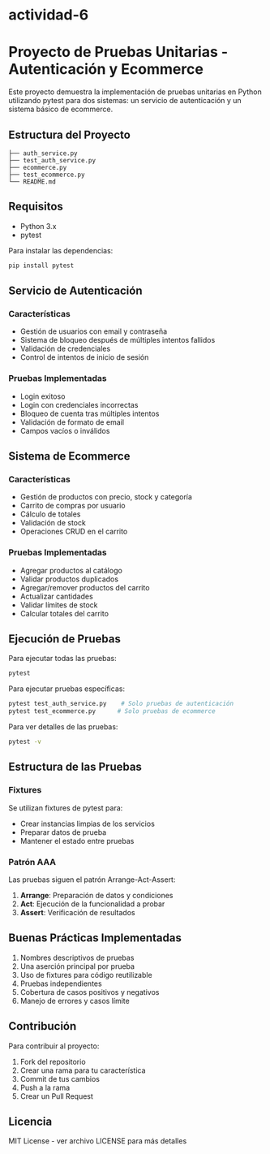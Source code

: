 # actividad-6

# Proyecto de Pruebas Unitarias - Autenticación y Ecommerce

Este proyecto demuestra la implementación de pruebas unitarias en Python utilizando pytest para dos sistemas: un servicio de autenticación y un sistema básico de ecommerce.

## Estructura del Proyecto

```
├── auth_service.py
├── test_auth_service.py
├── ecommerce.py
├── test_ecommerce.py
└── README.md
```

## Requisitos

- Python 3.x
- pytest

Para instalar las dependencias:
```bash
pip install pytest
```

## Servicio de Autenticación

### Características
- Gestión de usuarios con email y contraseña
- Sistema de bloqueo después de múltiples intentos fallidos
- Validación de credenciales
- Control de intentos de inicio de sesión

### Pruebas Implementadas
- Login exitoso
- Login con credenciales incorrectas
- Bloqueo de cuenta tras múltiples intentos
- Validación de formato de email
- Campos vacíos o inválidos

## Sistema de Ecommerce

### Características
- Gestión de productos con precio, stock y categoría
- Carrito de compras por usuario
- Cálculo de totales
- Validación de stock
- Operaciones CRUD en el carrito

### Pruebas Implementadas
- Agregar productos al catálogo
- Validar productos duplicados
- Agregar/remover productos del carrito
- Actualizar cantidades
- Validar límites de stock
- Calcular totales del carrito

## Ejecución de Pruebas

Para ejecutar todas las pruebas:
```bash
pytest
```

Para ejecutar pruebas específicas:
```bash
pytest test_auth_service.py    # Solo pruebas de autenticación
pytest test_ecommerce.py      # Solo pruebas de ecommerce
```

Para ver detalles de las pruebas:
```bash
pytest -v
```

## Estructura de las Pruebas

### Fixtures
Se utilizan fixtures de pytest para:
- Crear instancias limpias de los servicios
- Preparar datos de prueba
- Mantener el estado entre pruebas

### Patrón AAA
Las pruebas siguen el patrón Arrange-Act-Assert:
1. **Arrange**: Preparación de datos y condiciones
2. **Act**: Ejecución de la funcionalidad a probar
3. **Assert**: Verificación de resultados

## Buenas Prácticas Implementadas

1. Nombres descriptivos de pruebas
2. Una aserción principal por prueba
3. Uso de fixtures para código reutilizable
4. Pruebas independientes
5. Cobertura de casos positivos y negativos
6. Manejo de errores y casos límite

## Contribución

Para contribuir al proyecto:
1. Fork del repositorio
2. Crear una rama para tu característica
3. Commit de tus cambios
4. Push a la rama
5. Crear un Pull Request

## Licencia

MIT License - ver archivo LICENSE para más detalles
